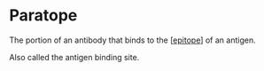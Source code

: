 # Paratope

The portion of an antibody that binds to the [[epitope]] of an antigen.

Also called the antigen binding site.

[//begin]: # "Autogenerated link references for markdown compatibility"
[epitope]: epitope "Epitope"
[//end]: # "Autogenerated link references"
